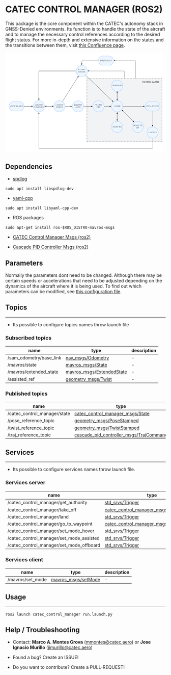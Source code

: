 # CATEC CONTROL MANAGER (ROS2)

This package is the core component within the CATEC's autonomy stack in GNSS-Denied environments. Its function is to handle the state of the aircraft and to manage the necessary control references according to the desired flight status. For more in-depth and extensive information on the states and the transitions between them, visit [this Confluence page](https://catec.atlassian.net/wiki/spaces/BEEYONDERS1/pages/294715393/Control+Manager).

![AltText](./docs/control_manager_diagram.png)

## Dependencies

* [spdlog](https://github.com/gabime/spdlog)

```
sudo apt install libspdlog-dev
```

* [yaml-cpp](https://github.com/jbeder/yaml-cpp)

```
sudo apt install libyaml-cpp-dev
```

* ROS packages

```
sudo apt-get install ros-$ROS_DISTRO-mavros-msgs
```

* [CATEC Control Manager Msgs (ros2)](https://github.com/catec/lucas/tree/ros2/catec_control_manager_msgs)


* [Cascade PID Controller Msgs (ros2)](https://github.com/catec/lucas/tree/ros2/cascade_pid_controller_msgs)


## Parameters

Normally the parameters dont need to be changed. Although there may be certain speeds or accelerations that need to be adjusted depending on the dynamics of the aircraft where it is being used. To find out which parameters can be modified, see [this configuration file](./config/general_params.yaml).

## Topics

---

* Its possible to configure topics names throw launch file

### Subscribed topics


|name|type|description|
|----|----|-----------|
| /sam_odometry/base_link | [nav_msgs/Odometry](https://docs.ros.org/en/noetic/api/nav_msgs/html/msg/Odometry.html) | - |
| /mavros/state | [mavros_msgs/State](https://docs.ros.org/en/noetic/api/mavros_msgs/html/msg/State.html) | - |
| /mavros/extended_state | [mavros_msgs/ExtendedState](https://docs.ros.org/en/noetic/api/mavros_msgs/html/msg/ExtendedState.html) | - |
| /assisted_ref | [geometry_msgs/Twist](https://docs.ros.org/en/noetic/api/geometry_msgs/html/msg/Twist.html) | - |


### Published topics

|name|type|description|
|----|----|-----------|
| /catec_control_manager/state | [catec_control_manager_msgs/State](https://github.com/catec/lucas/blob/ros2/catec_control_manager_msgs/msg/State.msg) | - |
| /pose_reference_topic | [geometry_msgs/PoseStamped](https://docs.ros.org/en/noetic/api/geometry_msgs/html/msg/PoseStamped.html) | - |
| /twist_reference_topic | [geometry_msgs/TwistStamped](https://docs.ros.org/en/noetic/api/geometry_msgs/html/msg/TwistStamped.html) | - |
| /traj_reference_topic | [cascade_pid_controller_msgs/TrajCommand](https://github.com/catec/lucas/blob/ros2/cascade_pid_controller_msgs/msg/TrajCommand.msg) | - |

## Services

---

* Its possible to configure services names throw launch file.

### Services server

|name|type|description|
|----|----|-----------|
| /catec_control_manager/get_authority | [std_srvs/Trigger](https://docs.ros.org/en/noetic/api/std_srvs/html/srv/Trigger.html) | - |
| /catec_control_manager/take_off | [catec_control_manager_msgs/TakeOff](https://github.com/catec/lucas/blob/ros2/catec_control_manager_msgs/srv/TakeOff.srv) | - |
| /catec_control_manager/land | [std_srvs/Trigger](https://docs.ros.org/en/noetic/api/std_srvs/html/srv/Trigger.html) | - |
| /catec_control_manager/go_to_waypoint | [catec_control_manager_msgs/GoToWaypoint](https://github.com/catec/lucas/blob/ros2/catec_control_manager_msgs/srv/GoToWaypoint.srv) | - |
| /catec_control_manager/set_mode_hover | [std_srvs/Trigger](https://docs.ros.org/en/noetic/api/std_srvs/html/srv/Trigger.html) | - |
| /catec_control_manager/set_mode_assisted | [std_srvs/Trigger](https://docs.ros.org/en/noetic/api/std_srvs/html/srv/Trigger.html) | - |
| /catec_control_manager/set_mode_offboard | [std_srvs/Trigger](https://docs.ros.org/en/noetic/api/std_srvs/html/srv/Trigger.html) | - |


### Services client

|name|type|description|
|----|----|-----------|
| /mavros/set_mode | [mavros_msgs/setMode](https://docs.ros.org/en/noetic/api/mavros_msgs/html/srv/SetMode.html) | - |

## Usage

---

```
ros2 launch catec_control_manager run.launch.py
```

## Help / Troubleshooting

* Contact: **Marco A. Montes Grova** (mmontes@catec.aero) or **Jose Ignacio Murillo** (jimurillo@catec.aero)

* Found a bug? Create an ISSUE!

* Do you want to contribute? Create a PULL-REQUEST!